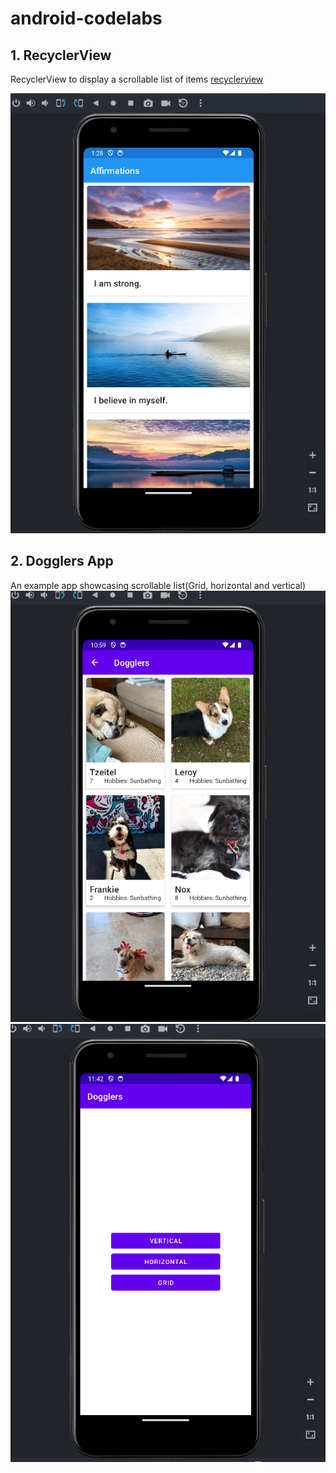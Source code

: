# android-codelabs

## 1. RecyclerView 
RecyclerView to display a scrollable list of items
[recyclerview](/recyclerview/)

![image_recyclerview](https://github.com/naftalimurgor/android-codelabs/blob/main/RecyclerView.png)

## 2. Dogglers App
An example app showcasing scrollable list(Grid, horizontal and vertical)
![image_recyclerview](https://github.com/naftalimurgor/android-codelabs/blob/main/activity_grid.png)
![image_recyclerview](https://github.com/naftalimurgor/android-codelabs/blob/main/activity_main.png)